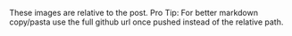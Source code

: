These images are relative to the post.
Pro Tip: For better markdown copy/pasta use the full github url once pushed instead of the relative path.
